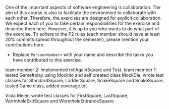 One of the important aspects of software engineering is collaboration. The aim of this course is also to facilitate the environment to collaborate with each other. Therefore, the exercises are designed for explicit collaboration.
We expect each of you to take certain responsibilities for the exercise and describe them here. However, it is up to you who wants to do what part of the exercise.
To adhere to the P2 rules (each member should have at least 20% commits spread throughout the semester), please mention your contributions here.

- Replace `Person<Number>` with your name and describe the tasks you have contributed to this exercise. 

team member 2: Implemented rollAgainSquare and Test.
team member 1: tested Game#play using Mockito and self created class MockDie, wrote test classes for StandardSquare, LadderSquare, SnakeSquare and SnakeSquare, tested Game class, added coverage.txt

Viola Meier: wrote test classes for FirstSquare, LastSquare, WormholeExitSquare and WormholeEntranceSquare 
